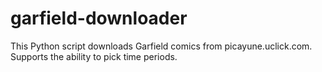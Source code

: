 # garfield-downloader
This Python script downloads Garfield comics from picayune.uclick.com.
Supports the ability to pick time periods.
